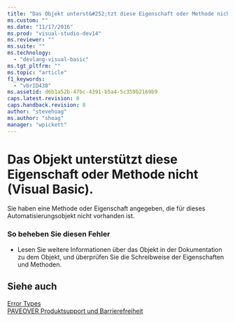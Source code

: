 ```yaml
---
title: "Das Objekt unterst&#252;tzt diese Eigenschaft oder Methode nicht (Visual Basic). | Microsoft Docs"
ms.custom: ""
ms.date: "11/17/2016"
ms.prod: "visual-studio-dev14"
ms.reviewer: ""
ms.suite: ""
ms.technology: 
  - "devlang-visual-basic"
ms.tgt_pltfrm: ""
ms.topic: "article"
f1_keywords: 
  - "vbrID438"
ms.assetid: d6b1a52b-47bc-4391-b5a4-5c359b2169b9
caps.latest.revision: 8
caps.handback.revision: 8
author: "stevehoag"
ms.author: "shoag"
manager: "wpickett"
---
```

# Das Objekt unterst&#252;tzt diese Eigenschaft oder Methode nicht (Visual Basic).
Sie haben eine Methode oder Eigenschaft angegeben, die für dieses Automatisierungsobjekt nicht vorhanden ist.  
  
### So beheben Sie diesen Fehler  
  
-   Lesen Sie weitere Informationen über das Objekt in der Dokumentation zu dem Objekt, und überprüfen Sie die Schreibweise der Eigenschaften und Methoden.  
  
## Siehe auch  
 [Error Types](../../visual-basic/programming-guide/language-features/error-types.md)   
 [PAVEOVER Produktsupport und Barrierefreiheit](http://msdn.microsoft.com/de-de/14e1d293-7b6d-40a6-bf3e-a92f8ee6c88c)
